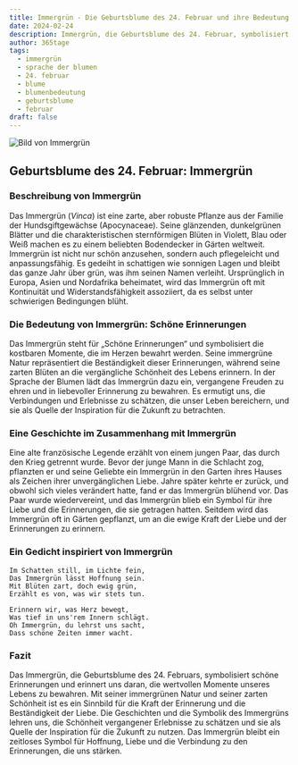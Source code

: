 ```yaml
---
title: Immergrün - Die Geburtsblume des 24. Februar und ihre Bedeutung
date: 2024-02-24
description: Immergrün, die Geburtsblume des 24. Februar, symbolisiert Schöne Erinnerungen. Erfahre mehr über ihre Geschichte, Bedeutung und Symbolik in der Sprache der Blumen.
author: 365tage
tags:
  - immergrün
  - sprache der blumen
  - 24. februar
  - blume
  - blumenbedeutung
  - geburtsblume
  - februar
draft: false
---
```


![Bild von Immergrün](https://cdn.pixabay.com/photo/2022/03/31/05/09/flower-7102225_1280.jpg#center)


## Geburtsblume des 24. Februar: Immergrün

### Beschreibung von Immergrün

Das Immergrün (_Vinca_) ist eine zarte, aber robuste Pflanze aus der Familie der Hundsgiftgewächse (Apocynaceae). Seine glänzenden, dunkelgrünen Blätter und die charakteristischen sternförmigen Blüten in Violett, Blau oder Weiß machen es zu einem beliebten Bodendecker in Gärten weltweit. Immergrün ist nicht nur schön anzusehen, sondern auch pflegeleicht und anpassungsfähig. Es gedeiht in schattigen wie sonnigen Lagen und bleibt das ganze Jahr über grün, was ihm seinen Namen verleiht. Ursprünglich in Europa, Asien und Nordafrika beheimatet, wird das Immergrün oft mit Kontinuität und Widerstandsfähigkeit assoziiert, da es selbst unter schwierigen Bedingungen blüht.

### Die Bedeutung von Immergrün: Schöne Erinnerungen

Das Immergrün steht für „Schöne Erinnerungen“ und symbolisiert die kostbaren Momente, die im Herzen bewahrt werden. Seine immergrüne Natur repräsentiert die Beständigkeit dieser Erinnerungen, während seine zarten Blüten an die vergängliche Schönheit des Lebens erinnern. In der Sprache der Blumen lädt das Immergrün dazu ein, vergangene Freuden zu ehren und in liebevoller Erinnerung zu bewahren. Es ermutigt uns, die Verbindungen und Erlebnisse zu schätzen, die unser Leben bereichern, und sie als Quelle der Inspiration für die Zukunft zu betrachten.

### Eine Geschichte im Zusammenhang mit Immergrün

Eine alte französische Legende erzählt von einem jungen Paar, das durch den Krieg getrennt wurde. Bevor der junge Mann in die Schlacht zog, pflanzten er und seine Geliebte ein Immergrün in den Garten ihres Hauses als Zeichen ihrer unvergänglichen Liebe. Jahre später kehrte er zurück, und obwohl sich vieles verändert hatte, fand er das Immergrün blühend vor. Das Paar wurde wiedervereint, und das Immergrün blieb ein Symbol für ihre Liebe und die Erinnerungen, die sie getragen hatten. Seitdem wird das Immergrün oft in Gärten gepflanzt, um an die ewige Kraft der Liebe und der Erinnerungen zu erinnern.

### Ein Gedicht inspiriert von Immergrün

```
Im Schatten still, im Lichte fein,  
Das Immergrün lässt Hoffnung sein.  
Mit Blüten zart, doch ewig grün,  
Erzählt es von, was wir stets tun.  

Erinnern wir, was Herz bewegt,  
Was tief in uns'rem Innern schlägt.  
Oh Immergrün, du lehrst uns sacht,  
Dass schöne Zeiten immer wacht.  
```

### Fazit

Das Immergrün, die Geburtsblume des 24. Februars, symbolisiert schöne Erinnerungen und erinnert uns daran, die wertvollen Momente unseres Lebens zu bewahren. Mit seiner immergrünen Natur und seiner zarten Schönheit ist es ein Sinnbild für die Kraft der Erinnerung und die Beständigkeit der Liebe. Die Geschichten und die Symbolik des Immergrüns lehren uns, die Schönheit vergangener Erlebnisse zu schätzen und sie als Quelle der Inspiration für die Zukunft zu nutzen. Das Immergrün bleibt ein zeitloses Symbol für Hoffnung, Liebe und die Verbindung zu den Erinnerungen, die uns stärken.